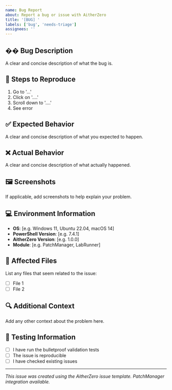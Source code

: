 ```yaml
---
name: Bug Report
about: Report a bug or issue with AitherZero
title: '[BUG] '
labels: ['bug', 'needs-triage']
assignees: ''
---
```


## �� Bug Description
A clear and concise description of what the bug is.

## 🔄 Steps to Reproduce
1. Go to '...'
2. Click on '....'
3. Scroll down to '....'
4. See error

## ✅ Expected Behavior
A clear and concise description of what you expected to happen.

## ❌ Actual Behavior
A clear and concise description of what actually happened.

## 🖼️ Screenshots
If applicable, add screenshots to help explain your problem.

## 💻 Environment Information
- **OS**: [e.g. Windows 11, Ubuntu 22.04, macOS 14]
- **PowerShell Version**: [e.g. 7.4.1]
- **AitherZero Version**: [e.g. 1.0.0]
- **Module**: [e.g. PatchManager, LabRunner]

## 📁 Affected Files
List any files that seem related to the issue:
- [ ] File 1
- [ ] File 2

## 🔍 Additional Context
Add any other context about the problem here.

## 🧪 Testing Information
- [ ] I have run the bulletproof validation tests
- [ ] The issue is reproducible
- [ ] I have checked existing issues

---
*This issue was created using the AitherZero issue template. PatchManager integration available.*
